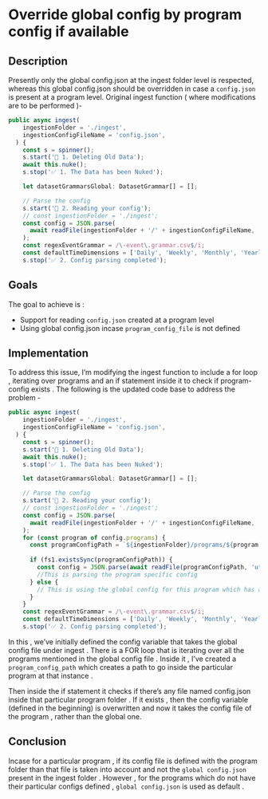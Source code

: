 # Override global config by program config if available

## Description

Presently only the global config.json at the ingest folder level is respected, whereas this global config.json should be overridden in case a `config.json` is present at a program level.
Original ingest function ( where modifications are to be performed )-

```typescript
public async ingest(
    ingestionFolder = './ingest',
    ingestionConfigFileName = 'config.json',
  ) {
    const s = spinner();
    s.start('🚧 1. Deleting Old Data');
    await this.nuke();
    s.stop('✅ 1. The Data has been Nuked');

    let datasetGrammarsGlobal: DatasetGrammar[] = [];

    // Parse the config
    s.start('🚧 2. Reading your config');
    // const ingestionFolder = './ingest';
    const config = JSON.parse(
      await readFile(ingestionFolder + '/' + ingestionConfigFileName, 'utf8'),
    );
    const regexEventGrammar = /\-event\.grammar.csv$/i;
    const defaultTimeDimensions = ['Daily', 'Weekly', 'Monthly', 'Yearly'];
    s.stop('✅ 2. Config parsing completed');

```

## Goals

The goal to achieve is :

* Support for reading `config.json` created at a program level
* Using global config.json incase `program_config_file` is not defined 

## Implementation

To address this issue, I’m modifying the ingest function to include a for loop , iterating over programs and an if statement inside it to check if program-config exists .
The following is the updated code base to address the problem -

```typescript
public async ingest(
    ingestionFolder = './ingest',
    ingestionConfigFileName = 'config.json',
  ) {
    const s = spinner();
    s.start('🚧 1. Deleting Old Data');
    await this.nuke();
    s.stop('✅ 1. The Data has been Nuked');

    let datasetGrammarsGlobal: DatasetGrammar[] = [];

    // Parse the config
    s.start('🚧 2. Reading your config');
    // const ingestionFolder = './ingest';
    const config = JSON.parse(
      await readFile(ingestionFolder + '/' + ingestionConfigFileName, 'utf8'),
    );
    for (const program of config.programs) {
      const programConfigPath = `${ingestionFolder}/programs/${program.namespace}/${ingestionConfigFileName}`;
      
      if (fs1.existsSync(programConfigPath)) {
        const config = JSON.parse(await readFile(programConfigPath, 'utf8'));
        //This is parsing the program specific config
      } else {
        // This is using the global config for this program which has already been parsed above
      }
    }
    const regexEventGrammar = /\-event\.grammar.csv$/i;
    const defaultTimeDimensions = ['Daily', 'Weekly', 'Monthly', 'Yearly'];
    s.stop('✅ 2. Config parsing completed');
```

In this , we’ve initially defined the config variable that takes the global config file under ingest . There is a FOR loop that is iterating over all the programs mentioned in the global config file . Inside it , I’ve created a `program_config_path` which creates a path to go inside the particular program at that instance .

Then inside the if statement it checks if there’s any file named config.json inside that particular program folder . If it exists , then the config variable (defined in the beginning) is overwritten and now it takes the config file of the program , rather than the global one.

## Conclusion

Incase for a particular program , if its config file is defined with the program folder than that file is taken into account and not the `global config.json` present in the ingest folder . However , for the programs which do not have their particular configs defined , `global config.json` is used as default . 

